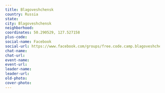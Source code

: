 ```yaml
---
title: Blagoveshchensk
country: Russia
state: 
city: Blagoveshchensk
neighborhood: 
coordinates: 50.290529, 127.527158
plus-code:
social-name: Facebook
social-url: https://www.facebook.com/groups/free.code.camp.blagoveshchensk.amur.region
chat-name:
chat-url:
event-name:
event-url:
leader-name:
leader-url:
old-photo: 
cover-photo:
---
```

